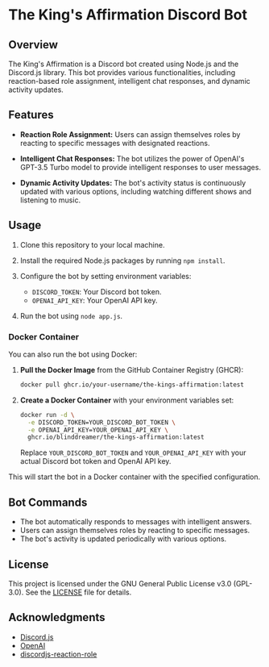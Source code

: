 # The King's Affirmation Discord Bot

## Overview

The King's Affirmation is a Discord bot created using Node.js and the Discord.js library. This bot provides various functionalities, including reaction-based role assignment, intelligent chat responses, and dynamic activity updates.

## Features

- **Reaction Role Assignment:** Users can assign themselves roles by reacting to specific messages with designated reactions.

- **Intelligent Chat Responses:** The bot utilizes the power of OpenAI's GPT-3.5 Turbo model to provide intelligent responses to user messages.

- **Dynamic Activity Updates:** The bot's activity status is continuously updated with various options, including watching different shows and listening to music.

## Usage

1. Clone this repository to your local machine.
2. Install the required Node.js packages by running `npm install`.
3. Configure the bot by setting environment variables:

   - `DISCORD_TOKEN`: Your Discord bot token.
   - `OPENAI_API_KEY`: Your OpenAI API key.

4. Run the bot using `node app.js`.

### Docker Container

You can also run the bot using Docker:

1. **Pull the Docker Image** from the GitHub Container Registry (GHCR):

   ```bash
   docker pull ghcr.io/your-username/the-kings-affirmation:latest
   ```

2. **Create a Docker Container** with your environment variables set:

   ```bash
   docker run -d \
     -e DISCORD_TOKEN=YOUR_DISCORD_BOT_TOKEN \
     -e OPENAI_API_KEY=YOUR_OPENAI_API_KEY \
     ghcr.io/blinddreamer/the-kings-affirmation:latest
   ```

   Replace `YOUR_DISCORD_BOT_TOKEN` and `YOUR_OPENAI_API_KEY` with your actual Discord bot token and OpenAI API key.

This will start the bot in a Docker container with the specified configuration.

## Bot Commands

- The bot automatically responds to messages with intelligent answers.
- Users can assign themselves roles by reacting to specific messages.
- The bot's activity is updated periodically with various options.

## License

This project is licensed under the GNU General Public License v3.0 (GPL-3.0). See the [LICENSE](LICENSE) file for details.

## Acknowledgments

- [Discord.js](https://discord.js.org/)
- [OpenAI](https://openai.com/)
- [discordjs-reaction-role](https://www.npmjs.com/package/discordjs-reaction-role)
